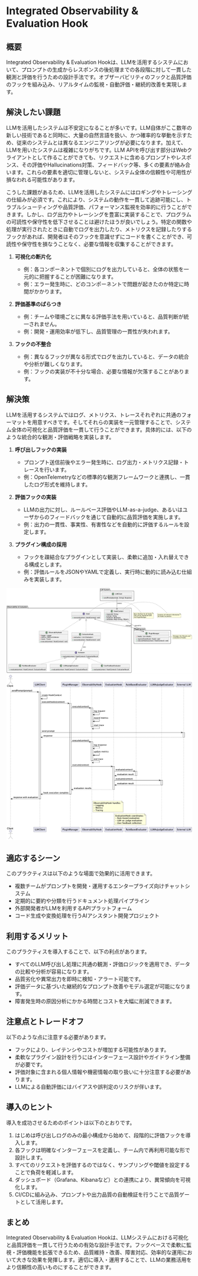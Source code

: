 # Integrated Observability & Evaluation Hook

## 概要

Integrated Observability & Evaluation Hookは、LLMを活用するシステムにおいて、プロンプトの生成からレスポンスの後処理までの各段階に対して一貫した観測と評価を行うための設計手法です。オブザーバビリティのフックと品質評価のフックを組み込み、リアルタイムの監視・自動評価・継続的改善を実現します。

## 解決したい課題

LLMを活用したシステムは不安定になることが多いです。LLM自体がここ数年の新しい技術であると同時に、大量の自然言語を扱い、かつ確率的な挙動を示すため、従来のシステムとは異なるエンジニアリングが必要になります。加えて、LLMを用いたシステムは複雑になりがちです。LLM APIを呼び出す部分はWebクライアントとして作ることができても、リクエストに含めるプロンプトやレスポンス、その評価やHallucinations対策、フィードバック等、多くの要素が絡み合います。これらの要素を適切に管理しないと、システム全体の信頼性や可用性が損なわれる可能性があります。

こうした課題があるため、LLMを活用したシステムにはロギングやトレーシングの仕組みが必須です。これにより、システムの動作を一貫して追跡可能にし、トラブルシューティングや品質評価、パフォーマンス監視を効率的に行うことができます。しかし、ログ出力やトレーシングを豊富に実装することで、プログラムの可読性や保守性を低下させることは避けたほうが良いでしょう。特定の関数や処理が実行されたときに自動でログを出力したり、メトリクスを記録したりするフックがあれば、開発者はそのフックを意識せずにコードを書くことができ、可読性や保守性を損なうことなく、必要な情報を収集することができます。

1. **可視化の断片化**
   - 例：各コンポーネントで個別にログを出力していると、全体の状態を一元的に把握することが困難になります。
   - 例：エラー発生時に、どのコンポーネントで問題が起きたのか特定に時間がかかります。

2. **評価基準のばらつき**
   - 例：チームや環境ごとに異なる評価手法を用いていると、品質判断が統一されません。
   - 例：開発・運用効率が低下し、品質管理の一貫性が失われます。

3. **フックの不整合**
   - 例：異なるフックが異なる形式でログを出力していると、データの統合や分析が難しくなります。
   - 例：フックの実装が不十分な場合、必要な情報が欠落することがあります。

## 解決策

LLMを活用するシステムではログ、メトリクス、トレースそれぞれに共通のフォーマットを用意すべきです。そしてそれらの実装を一元管理することで、システム全体の可視化と品質評価を一貫して行うことができます。具体的には、以下のような統合的な観測・評価戦略を実装します。

1. **呼び出しフックの実装**
   - プロンプト送信前後やエラー発生時に、ログ出力・メトリクス記録・トレースを行います。
   - 例：OpenTelemetryなどの標準的な観測フレームワークと連携し、一貫したログ形式を維持します。

2. **評価フックの実装**
   - LLMの出力に対し、ルールベース評価やLLM-as-a-judge、あるいはユーザからのフィードバックを通じて自動的に品質評価を実施します。
   - 例：出力の一貫性、事実性、有害性などを自動的に評価するルールを設定します。

3. **プラグイン構成の採用**
   - フックを疎結合なプラグインとして実装し、柔軟に追加・入れ替えできる構成とします。
   - 例：評価ルールをJSONやYAMLで定義し、実行時に動的に読み込む仕組みを実装します。

![img](./uml/images/integrated_observability_and_evaluation_hook.png)
![img](./uml/images/integrated_observability_and_evaluation_hook_sequence.png)

## 適応するシーン

このプラクティスは以下のような場面で効果的に活用できます。

- 複数チームがプロンプトを開発・運用するエンタープライズ向けチャットシステム
- 定期的に要約や分類を行うドキュメント処理パイプライン
- 外部開発者がLLMを利用するAPIプラットフォーム
- コード生成や変換処理を行うAIアシスタント開発プロジェクト

## 利用するメリット

このプラクティスを導入することで、以下の利点があります。

- すべてのLLM呼び出し処理に共通の観測・評価ロジックを適用でき、データの比較や分析が容易になります。
- 品質劣化や異常出力を即時に検知・アラート可能です。
- 評価データに基づいた継続的なプロンプト改善やモデル選定が可能になります。
- 障害発生時の原因分析にかかる時間とコストを大幅に削減できます。

## 注意点とトレードオフ

以下のような点に注意する必要があります。

- フックにより、レイテンシやコストが増加する可能性があります。
- 柔軟なプラグイン設計を行うにはインターフェース設計やガイドライン整備が必要です。
- 評価対象に含まれる個人情報や機密情報の取り扱いに十分注意する必要があります。
- LLMによる自動評価にはバイアスや誤判定のリスクが伴います。

## 導入のヒント

導入を成功させるためのポイントは以下のとおりです。

1. はじめは呼び出しログのみの最小構成から始めて、段階的に評価フックを導入します。
2. 各フックは明確なインターフェースを定義し、チーム内で再利用可能な形で設計します。
3. すべてのリクエストを評価するのではなく、サンプリングや閾値を設定することで負荷を軽減します。
4. ダッシュボード（Grafana、Kibanaなど）との連携により、異常傾向を可視化します。
5. CI/CDに組み込み、プロンプトや出力品質の自動検証を行うことで品質ゲートとして活用します。

## まとめ

Integrated Observability & Evaluation Hookは、LLMシステムにおける可視化と品質評価を一貫して行うための有効な設計手法です。フックベースで柔軟に監視・評価機能を拡張できるため、品質維持・改善、障害対応、効率的な運用において大きな効果を発揮します。適切に導入・運用することで、LLMの業務活用をより信頼性の高いものにすることができます。
